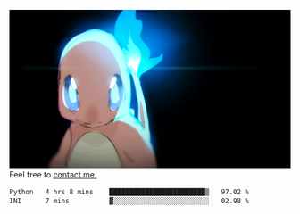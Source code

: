 [gif]: https://raw.githubusercontent.com/uysalserkan/uysalserkan/master/charmander-2.gif

![gif]
Feel free to [contact me.](mailto:uysalserkan08@gmail.com)
<!--
<div align="center">
<p>Profile Visitor Counter</p>
<img src="https://profile-counter.glitch.me/uysalserkan/count.svg" alt="hit counter" align="center">
</div>
-->
<!--START_SECTION:waka-->

```text
Python   4 hrs 8 mins    ████████████████████████▒   97.02 %
INI      7 mins          ▓░░░░░░░░░░░░░░░░░░░░░░░░   02.98 %
```

<!--END_SECTION:waka-->

